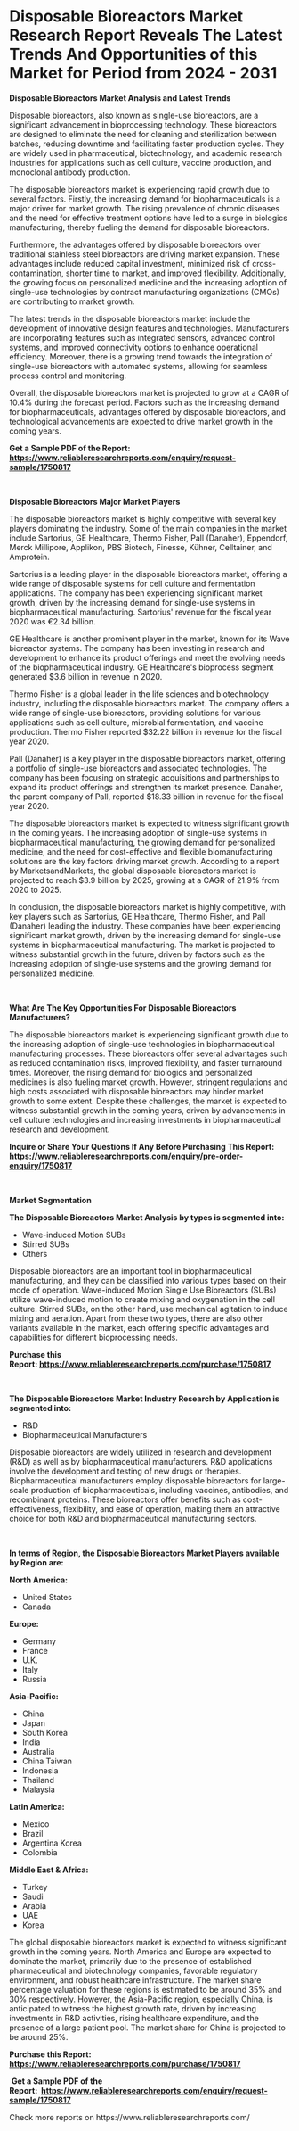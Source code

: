 <p><h1>Disposable Bioreactors Market Research Report Reveals The Latest Trends And Opportunities of this Market for Period from 2024 - 2031</h1></p><p><strong>Disposable Bioreactors Market Analysis and Latest Trends</strong></p>
<p><p>Disposable bioreactors, also known as single-use bioreactors, are a significant advancement in bioprocessing technology. These bioreactors are designed to eliminate the need for cleaning and sterilization between batches, reducing downtime and facilitating faster production cycles. They are widely used in pharmaceutical, biotechnology, and academic research industries for applications such as cell culture, vaccine production, and monoclonal antibody production.</p><p>The disposable bioreactors market is experiencing rapid growth due to several factors. Firstly, the increasing demand for biopharmaceuticals is a major driver for market growth. The rising prevalence of chronic diseases and the need for effective treatment options have led to a surge in biologics manufacturing, thereby fueling the demand for disposable bioreactors.</p><p>Furthermore, the advantages offered by disposable bioreactors over traditional stainless steel bioreactors are driving market expansion. These advantages include reduced capital investment, minimized risk of cross-contamination, shorter time to market, and improved flexibility. Additionally, the growing focus on personalized medicine and the increasing adoption of single-use technologies by contract manufacturing organizations (CMOs) are contributing to market growth.</p><p>The latest trends in the disposable bioreactors market include the development of innovative design features and technologies. Manufacturers are incorporating features such as integrated sensors, advanced control systems, and improved connectivity options to enhance operational efficiency. Moreover, there is a growing trend towards the integration of single-use bioreactors with automated systems, allowing for seamless process control and monitoring.</p><p>Overall, the disposable bioreactors market is projected to grow at a CAGR of 10.4% during the forecast period. Factors such as the increasing demand for biopharmaceuticals, advantages offered by disposable bioreactors, and technological advancements are expected to drive market growth in the coming years.</p></p>
<p><strong>Get a Sample PDF of the Report:&nbsp; <a href="https://www.reliableresearchreports.com/enquiry/request-sample/1750817">https://www.reliableresearchreports.com/enquiry/request-sample/1750817</a></strong></p>
<p>&nbsp;</p>
<p><strong>Disposable Bioreactors Major Market Players</strong></p>
<p><p>The disposable bioreactors market is highly competitive with several key players dominating the industry. Some of the main companies in the market include Sartorius, GE Healthcare, Thermo Fisher, Pall (Danaher), Eppendorf, Merck Millipore, Applikon, PBS Biotech, Finesse, Kühner, Celltainer, and Amprotein.</p><p>Sartorius is a leading player in the disposable bioreactors market, offering a wide range of disposable systems for cell culture and fermentation applications. The company has been experiencing significant market growth, driven by the increasing demand for single-use systems in biopharmaceutical manufacturing. Sartorius' revenue for the fiscal year 2020 was €2.34 billion.</p><p>GE Healthcare is another prominent player in the market, known for its Wave bioreactor systems. The company has been investing in research and development to enhance its product offerings and meet the evolving needs of the biopharmaceutical industry. GE Healthcare's bioprocess segment generated $3.6 billion in revenue in 2020.</p><p>Thermo Fisher is a global leader in the life sciences and biotechnology industry, including the disposable bioreactors market. The company offers a wide range of single-use bioreactors, providing solutions for various applications such as cell culture, microbial fermentation, and vaccine production. Thermo Fisher reported $32.22 billion in revenue for the fiscal year 2020.</p><p>Pall (Danaher) is a key player in the disposable bioreactors market, offering a portfolio of single-use bioreactors and associated technologies. The company has been focusing on strategic acquisitions and partnerships to expand its product offerings and strengthen its market presence. Danaher, the parent company of Pall, reported $18.33 billion in revenue for the fiscal year 2020.</p><p>The disposable bioreactors market is expected to witness significant growth in the coming years. The increasing adoption of single-use systems in biopharmaceutical manufacturing, the growing demand for personalized medicine, and the need for cost-effective and flexible biomanufacturing solutions are the key factors driving market growth. According to a report by MarketsandMarkets, the global disposable bioreactors market is projected to reach $3.9 billion by 2025, growing at a CAGR of 21.9% from 2020 to 2025.</p><p>In conclusion, the disposable bioreactors market is highly competitive, with key players such as Sartorius, GE Healthcare, Thermo Fisher, and Pall (Danaher) leading the industry. These companies have been experiencing significant market growth, driven by the increasing demand for single-use systems in biopharmaceutical manufacturing. The market is projected to witness substantial growth in the future, driven by factors such as the increasing adoption of single-use systems and the growing demand for personalized medicine.</p></p>
<p>&nbsp;</p>
<p><strong>What Are The Key Opportunities For Disposable Bioreactors Manufacturers?</strong></p>
<p><p>The disposable bioreactors market is experiencing significant growth due to the increasing adoption of single-use technologies in biopharmaceutical manufacturing processes. These bioreactors offer several advantages such as reduced contamination risks, improved flexibility, and faster turnaround times. Moreover, the rising demand for biologics and personalized medicines is also fueling market growth. However, stringent regulations and high costs associated with disposable bioreactors may hinder market growth to some extent. Despite these challenges, the market is expected to witness substantial growth in the coming years, driven by advancements in cell culture technologies and increasing investments in biopharmaceutical research and development.</p></p>
<p><strong>Inquire or Share Your Questions If Any Before Purchasing This Report: <a href="https://www.reliableresearchreports.com/enquiry/pre-order-enquiry/1750817">https://www.reliableresearchreports.com/enquiry/pre-order-enquiry/1750817</a></strong></p>
<p>&nbsp;</p>
<p><strong>Market Segmentation</strong></p>
<p><strong>The Disposable Bioreactors Market Analysis by types is segmented into:</strong></p>
<p><ul><li>Wave-induced Motion SUBs</li><li>Stirred SUBs</li><li>Others</li></ul></p>
<p><p>Disposable bioreactors are an important tool in biopharmaceutical manufacturing, and they can be classified into various types based on their mode of operation. Wave-induced Motion Single Use Bioreactors (SUBs) utilize wave-induced motion to create mixing and oxygenation in the cell culture. Stirred SUBs, on the other hand, use mechanical agitation to induce mixing and aeration. Apart from these two types, there are also other variants available in the market, each offering specific advantages and capabilities for different bioprocessing needs.</p></p>
<p><strong>Purchase this Report:&nbsp;<a href="https://www.reliableresearchreports.com/purchase/1750817">https://www.reliableresearchreports.com/purchase/1750817</a></strong></p>
<p>&nbsp;</p>
<p><strong>The Disposable Bioreactors Market Industry Research by Application is segmented into:</strong></p>
<p><ul><li>R&D</li><li>Biopharmaceutical Manufacturers</li></ul></p>
<p><p>Disposable bioreactors are widely utilized in research and development (R&D) as well as by biopharmaceutical manufacturers. R&D applications involve the development and testing of new drugs or therapies. Biopharmaceutical manufacturers employ disposable bioreactors for large-scale production of biopharmaceuticals, including vaccines, antibodies, and recombinant proteins. These bioreactors offer benefits such as cost-effectiveness, flexibility, and ease of operation, making them an attractive choice for both R&D and biopharmaceutical manufacturing sectors.</p></p>
<p>&nbsp;</p>
<p><strong>In terms of Region, the Disposable Bioreactors Market Players available by Region are:</strong></p>
<p>
    <p> <strong> North America: </strong>
        <ul>
            <li>United States</li>
            <li>Canada</li>
        </ul>
        </p> 
    <p> <strong> Europe: </strong>
        <ul>
            <li>Germany</li>
            <li>France</li>
            <li>U.K.</li>
            <li>Italy</li>
            <li>Russia</li>
        </ul>
        </p> 
    <p> <strong> Asia-Pacific: </strong>
        <ul>
            <li>China</li>
            <li>Japan</li>
            <li>South Korea</li>
            <li>India</li>
            <li>Australia</li>
            <li>China Taiwan</li>
            <li>Indonesia</li>
            <li>Thailand</li>
            <li>Malaysia</li>
        </ul>
        </p> 
    <p> <strong> Latin America: </strong>
        <ul>
            <li>Mexico</li>
            <li>Brazil</li>
            <li>Argentina Korea</li>
            <li>Colombia</li>
        </ul>
        </p> 
    <p> <strong> Middle East & Africa: </strong>
        <ul>
            <li>Turkey</li>
            <li>Saudi</li>
            <li>Arabia</li>
            <li>UAE</li>
            <li>Korea</li>
        </ul>
    </p>
    </p>
<p><p>The global disposable bioreactors market is expected to witness significant growth in the coming years. North America and Europe are expected to dominate the market, primarily due to the presence of established pharmaceutical and biotechnology companies, favorable regulatory environment, and robust healthcare infrastructure. The market share percentage valuation for these regions is estimated to be around 35% and 30% respectively. However, the Asia-Pacific region, especially China, is anticipated to witness the highest growth rate, driven by increasing investments in R&D activities, rising healthcare expenditure, and the presence of a large patient pool. The market share for China is projected to be around 25%.</p></p>
<p><strong>Purchase this Report: <a href="https://www.reliableresearchreports.com/purchase/1750817">https://www.reliableresearchreports.com/purchase/1750817</a></strong></p>
<p>&nbsp;<strong>Get a Sample PDF of the Report:&nbsp;&nbsp;<a href="https://www.reliableresearchreports.com/enquiry/request-sample/1750817">https://www.reliableresearchreports.com/enquiry/request-sample/1750817</a></strong></p>
<p><strong></strong></p>
<p>Check more reports on https://www.reliableresearchreports.com/</p>